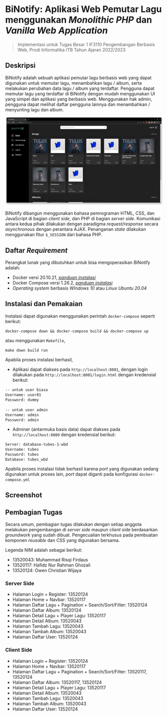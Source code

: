 # BiNotify: Aplikasi Web Pemutar Lagu menggunakan _Monolithic PHP_ dan _Vanilla Web Application_
> Implementasi untuk Tugas Besar 1 IF3110 Pengembangan Berbasis Web, Prodi Informatika ITB Tahun Ajaran 2022/2023


## Deskripsi
BiNotify adalah sebuah aplikasi pemutar lagu berbasis web yang dapat digunakan untuk memutar lagu, menambahkan lagu / album, serta melakukan perubahan data lagu / album yang terdaftar. Pengguna dapat memutar lagu yang terdaftar di BiNotify dengan mudah menggunakan UI yang simpel dan aplikasi yang berbasis web. Menggunakan hak admin, pengguna dapat melihat daftar pengguna lainnya dan menambahkan / menyunting lagu dan album.

![readme/image.png](readme/image.png)

BiNotify dibangun menggunakan bahasa pemrograman HTML, CSS, dan JavaScript di bagian _client side_, dan PHP di bagian _server side_. Komunikasi antara kedua pihak dilakukan dengan paradigma _request/response_ secara _asynchronous_ dengan perantara AJAX. Penanganan _state_ dilakukan menggunakan fitur `$_SESSION` dari bahasa PHP. 

## Daftar _Requirement_
Perangkat lunak yang dibutuhkan untuk bisa mengoperasikan BiNotify adalah:
- Docker versi 20.10.21, <a href = "https://docs.docker.com/engine/install/">*panduan instalasi* </a>
- Docker Compose versi 1.26.2, <a href = "https://docs.docker.com/compose/install/">*panduan instalasi* </a>
- _Operating system_ berbasis _WIndows 10_ atau _Linux Ubuntu 20.04_

## Instalasi dan Pemakaian
Instalasi dapat digunakan menggunakan perintah `docker-compose` seperti berikut:
```
docker-compose down && docker-compose build && docker-compose up
```
atau menggunakan `Makefile`,
```
make down build run
```
Apabila proses instalasi berhasil,
- Aplikasi dapat diakses pada `http://localhost:8001`, dengan login dilakukan pada `http://localhost:8001/login.html` dengan kredensial berikut:
```
-- untuk user biasa
Username: user01
Password: dummy

-- untuk user admin
Username: admin
Password: admin
```
- Adminer (antarmuka basis data) dapat diakses pada `http://localhost:8080` dengan kredensial berikut:
```
Server: database-tubes-1-wbd
Username: tubes
Password: tubes
Database: tubes_wbd
```

Apabila proses instalasi tidak berhasil karena _port_ yang digunakan sedang digunakan untuk proses lain, _port_ dapat diganti pada konfigurasi `docker-compose.yml`

## Screenshot

## Pembagian Tugas
Secara umum, pembagian tugas dilakukan dengan setiap anggota melakukan pengembangan di _server side_ maupun _client side_ berdasarkan _groundwork_ yang sudah dibuat. Pengecualian terkhusus pada pembuatan komponen _reusable_ dan CSS yang digunakan bersama. 

Legenda NIM adalah sebagai berikut:
- 13520043: Muhammad Risqi Firdaus
- 13520117: Hafidz Nur Rahman Ghozali
- 13520124: Owen Christian Wijaya
### Server Side
- Halaman Login + Register: 13520124
- Halaman Home + Navbar: 13520117
- Halaman Daftar Lagu + Pagination + Search/Sort/Filter: 13520124
- Halaman Daftar Album: 13520124
- Halaman Detail Lagu + Player Lagu: 13520117
- Halaman Detail Album: 13520043
- Halaman Tambah Lagu: 13520043
- Halaman Tambah Album: 13520043
- Halaman Daftar User: 13520124

### Client Side
- Halaman Login + Register: 13520124
- Halaman Home + Navbar: 13520117
- Halaman Daftar Lagu + Pagination + Search/Sort/Filter: 13520117, 13520124
- Halaman Daftar Album: 13520117, 13520124
- Halaman Detail Lagu + Player Lagu: 13520117
- Halaman Detail Album: 13520043
- Halaman Tambah Lagu: 13520043
- Halaman Tambah Album: 13520043
- Halaman Daftar User: 13520124

